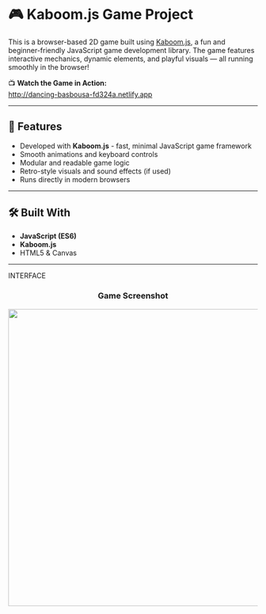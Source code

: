 # 🎮 Kaboom.js Game Project

This is a browser-based 2D game built using [Kaboom.js](https://kaboomjs.com/), a fun and beginner-friendly JavaScript game development library. The game features interactive mechanics, dynamic elements, and playful visuals — all running smoothly in the browser!

📺 **Watch the Game in Action:**  
http://dancing-basbousa-fd324a.netlify.app

---

## 🚀 Features

- Developed with **Kaboom.js** - fast, minimal JavaScript game framework
- Smooth animations and keyboard controls
- Modular and readable game logic
- Retro-style visuals and sound effects (if used)
- Runs directly in modern browsers

---

## 🛠️ Built With

- **JavaScript (ES6)**
- **Kaboom.js**
- HTML5 & Canvas

---

INTERFACE 
<h3 align="center">Game Screenshot</h3>

<p align="center">
  <img src="" width="600"/>
</p>

